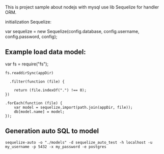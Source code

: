 
This is project sample about nodejs with mysql use lib Sequelize for handler ORM.

initialization Sequelize:

var sequelize = new Sequelize(config.database, config.username, config.password, config);

## Example load data model:

var fs = require("fs");

    fs.readdirSync(appDir)

      .filter(function (file) {

        return (file.indexOf(".") !== 0);
    })

    .forEach(function (file) {
        var model = sequelize.import(path.join(appDir, file));
        db[model.name] = model;
    });
## Generation auto SQL to model
    sequelize-auto -o "./models" -d sequelize_auto_test -h localhost -u my_username -p 5432 -x my_password -e postgres



